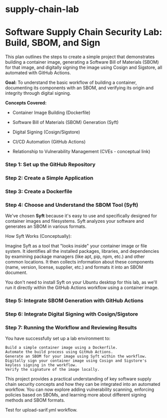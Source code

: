 # supply-chain-lab

# Software Supply Chain Security Lab: Build, SBOM, and Sign

This plan outlines the steps to create a simple project that demonstrates building a container image, generating a Software Bill of Materials (SBOM) for that image, and digitally signing the image using Cosign and Sigstore, all automated with GitHub Actions.

**Goal:** To understand the basic workflow of building a container, documenting its components with an SBOM, and verifying its origin and integrity through digital signing.

**Concepts Covered:**

* Container Image Building (Dockerfile)

* Software Bill of Materials (SBOM) Generation (Syft)

* Digital Signing (Cosign/Sigstore)

* CI/CD Automation (GitHub Actions)

* Relationship to Vulnerability Management (CVEs - conceptual link)

### Step 1: Set up the GitHub Repository


### Step 2: Create a Simple Application


### Step 3: Create a Dockerfile


### Step 4: Choose and Understand the SBOM Tool (Syft)

We've chosen **Syft** because it's easy to use and specifically designed for container images and filesystems. Syft analyzes your software and generates an SBOM in various formats.

How Syft Works (Conceptually):

Imagine Syft as a tool that "looks inside" your container image or file system. It identifies all the installed packages, libraries, and dependencies by examining package managers (like apt, pip, npm, etc.) and other common locations. It then collects information about these components (name, version, license, supplier, etc.) and formats it into an SBOM document.

You don't need to install Syft on your Ubuntu desktop for this lab, as we'll run it directly within the GitHub Actions workflow using a container image.

### Step 5: Integrate SBOM Generation with GitHub Actions


### Step 6: Integrate Digital Signing with Cosign/Sigstore


### Step 7: Running the Workflow and Reviewing Results



You have successfully set up a lab environment to:

    Build a simple container image using a Dockerfile.
    Automate the build process using GitHub Actions.
    Generate an SBOM for your image using Syft within the workflow.
    Digitally sign your container image using Cosign and Sigstore's keyless signing in the workflow.
    Verify the signature of the image locally.

This project provides a practical understanding of key software supply chain security concepts and how they can be integrated into an automated workflow. You can now explore adding vulnerability scanning, enforcing policies based on SBOMs, and learning more about different signing methods and SBOM formats.

Test for upload-sarif.yml workflow.